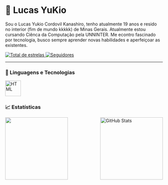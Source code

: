 # 👾 Lucas YuKio 


Sou o Lucas Yukio Cordovil Kanashiro, tenho atualmente 19 anos e resido no interior (fim de mundo kkkkk) de Minas Gerais. Atualmente estou cursando Ciênca da Computação pela UNNINTER. Me econtro fascinado por tecnologia, busco sempre aprender novas habilidades e aperfeiçoar as existentes. 

<p align="left">
    <a href="https://github.com/Larissakich?tab=repositories&sort=stargazers">
        <img 
            alt="Total de estrelas" 
            title="Total de estrelas GitHub" 
            src="https://custom-icon-badges.demolab.com/github/stars/kanashirooo?color=55960c&style=for-the-badge&labelColor=488207&logo=star&label=estrelas"
        />
    </a>
    <a href="https://github.com/kanashiroooo?tab=followers">
        <img 
            alt="Seguidores" 
            title="Me siga no GitHub" 
            src="https://custom-icon-badges.demolab.com/github/followers/kanashiroooo?color=236ad3&labelColor=1155ba&style=for-the-badge&logo=github&label=Seguidores&logoColor=white"
        />
    </a>
</p>

---

### 🤖 Linguagens e Tecnologias

<img 
    align="left" 
    alt="HTML"
    title="HTML" 
    width="50px" 
    style="padding-right: 10px;"
    src="https://cdn.jsdelivr.net/gh/devicons/devicon@latest/icons/python/python-original.svg"
    />

<br/>
<br/>
<br/>

### 📈 Estatísticas

<p>
<img 
    align="left" 
    height="200"
    style="pading-right: 10px" 
    src="https://github-readme-stats.vercel.app/api?username=kanashiroooo&show_icons=true&theme=dracula&locale=pt-br"
 />
<img 
      align="right" 
      alt="GitHub Stats" 
      height="200" 
      style="pading-right: 10px" 
      src="https://github-readme-stats.vercel.app/api/top-langs/?username=kanashiroooo&theme=tokyonight&layout=compact&custom_title=Tecnologias&langs_count=9" 
  />

</p>



